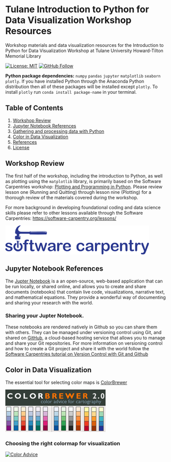 # Tulane Introduction to Python for Data Visualization Workshop Resources
Workshop materials and data visualization resources for the Introduction to Python for Data Visualization Workshop at Tulane University Howard-Tilton Memorial Library

[![License: MIT](https://img.shields.io/github/license/pete-lawson/tulane-python-data-visualization-workshop)](https://opensource.org/licenses/MIT)
[![GitHub Follow](https://img.shields.io/github/followers/pete-lawson)](https://github.com/pete-lawson)

**Python package dependencies:** `numpy` `pandas` `jupyter` `matplotlib` `seaborn` `plotly`. If you have installed Python through the Anaconda Python distribution then all of these packages will be installed except `plotly`. To install `plotly` run `conda install package-name` in your terminal. 

## Table of Contents

1. [Workshop Review](#review)
1. [Jupyter Notebook References](#jupyter)
2. [Gathering and processing data with Python](#data)
3. [Color in Data Visualization](#color)
4. [References](#references)
5. [License](#license)

<a name="review"/>

## Workshop Review

The first half of the workshop, including the introduction to Python, as well as plotting using the `matplotlib` library, is primarily based on the Software Carpentries workshop: [Plotting and Programming in Python](http://swcarpentry.github.io/python-novice-gapminder/). Please review lesson one (Running and Quitting) through lesson nine (Plotting) for a thorough review of the materials covered during the workshop. 

For more background in developing foundational coding and data science skills please refer to other lessons available through the Software Carpentries: https://software-carpentry.org/lessons/

<a href="https://software-carpentry.org/lessons/">
         <img alt="Software Carpentry Logo" src="carpentries.png"
         width=450">

<a name="jupyter"/>

## Jupyter Notebook References
The [Jupter Notebook](https://jupyter.org/index.html) is a an open-source, web-based application that can be run locally, or shared online, and allows you to create and share documents (notebooks) that contain live code, visualizations, narrative text, and mathematical equations. They provide a wonderful way of documenting and sharing your research with the world. 

### Sharing your Jupter Notebook. 
These notebooks are rendered natively in Github so you can share them with others. They can be managed under versioning control using Git, and shared on [GitHub](https://github.com/), a cloud-based hosting service that allows you to manage and share your Git repositories. For more information on versioning control and how to create a Git project and share it with the world follow the [Software Carpentries tutorial on Version Control with Git and Github](http://swcarpentry.github.io/git-novice/)
<a name="color"/>

## Color in Data Visualization

The essential tool for selecting color maps is [ColorBrewer](http://www.colorbrewer2.org)

[![Color Brewer](ColorBrewer.png)](http://www.colorbrewer2.org)

### Choosing the right colormap for visualization
[![Color Advice](https://www.kennethmoreland.com/color-advice/smooth-cool-warm/smooth-cool-warm-3d.png)](https://www.kennethmoreland.com/color-advice/)
